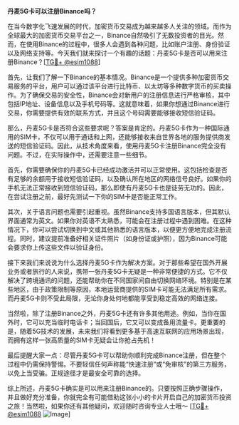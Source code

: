 **丹麦5G卡可以注册Binance吗？**

在当今数字化飞速发展的时代，加密货币交易成为越来越多人关注的领域。而作为全球最大的加密货币交易平台之一，Binance自然吸引了无数投资者的目光。然而，在使用Binance的过程中，很多人会遇到各种问题，比如账户注册、身份验证以及网络支持等。今天我们就来探讨一个有趣的话题：丹麦5G卡是否可以用来注册Binance？[[TG💪+ @esim1088](https://t.me/s/esim1088)]

首先，让我们了解一下Binance的基本情况。Binance是一个提供多种加密货币交易服务的平台，用户可以通过该平台进行比特币、以太坊等多种数字货币的买卖操作。为了确保交易的安全性，Binance会对新用户的注册信息进行严格审核，其中包括IP地址、设备信息以及手机号码等。这就意味着，如果你想通过Binance进行交易，你需要提供有效的联系方式，并且这个号码需要能够接收短信验证码。

那么，丹麦5G卡是否符合这些要求呢？答案是肯定的。丹麦5G卡作为一种国际通用的SIM卡，不仅可以用于通话和上网，还能够接收来自世界各地的服务提供商发送的短信验证码。因此，从技术角度来看，使用丹麦5G卡注册Binance完全没有问题。不过，在实际操作中，还需要注意一些细节。

首先，你需要确保你的丹麦5G卡已经成功激活并可以正常使用。这包括检查是否有足够的余额用于接收短信验证码，以及确认所在地区的网络信号良好。如果你的手机无法正常接收到短信验证码，那么即使有丹麦5G卡也是徒劳无功的。因此，在尝试注册之前，最好先测试一下你的SIM卡是否能正常工作。

其次，关于语言问题也需要引起重视。虽然Binance支持多国语言版本，但其默认界面通常为英文。如果你对英语不太熟悉，可能会在注册过程中遇到困难。在这种情况下，你可以尝试切换到中文或其他熟悉的语言版本，以便更方便地完成注册流程。同时，建议提前准备好相关证件照片（如身份证或护照），因为Binance可能会要求你上传这些文件以验证身份。

接下来我们来说说为什么选择丹麦5G卡作为解决方案。对于那些希望在国外开展业务或者旅行的人来说，携带一张丹麦5G卡无疑是一种非常便捷的方式。它不仅解决了跨境通讯的问题，还能帮助你在不同国家间自由切换网络环境。特别是在某些地区，由于政策限制等原因，本地运营商提供的SIM卡可能无法满足所有需求。而丹麦5G卡则不受此局限，无论你身处何地都能享受到稳定高效的网络连接。

当然啦，除了注册Binance之外，丹麦5G卡还有许多其他用途。例如，当你在国外时，它可以充当临时电话卡；当回国后，它又可以变成备用流量卡。更重要的是，随着5G技术的发展，未来我们将看到更多基于高速互联网的应用场景出现，而拥有这样一张高质量的SIM卡无疑会让你抢占先机！

最后提醒大家一点：尽管丹麦5G卡可以帮助你顺利完成Binance注册，但在整个过程中仍需保持警惕。不要轻信任何声称能“快速注册”或“免审核”的第三方服务，以免上当受骗。正规途径才是最安全可靠的选择。

综上所述，丹麦5G卡确实是可以用来注册Binance的。只要按照正确步骤操作，并且做好充分准备，你就完全有可能借助这张小小的卡片开启自己的加密货币投资之旅！当然啦，如果你还有其他疑问，欢迎随时咨询专业人士哦～ [[TG💪+ @esim1088](https://t.me/s/esim1088) ![Image](https://i.postimg.cc/4NQfJmqS/Snipaste-2025-05-13-00-14-12.png)]